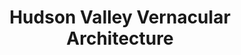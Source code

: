 ---
layout: repo
title: "Hudson Valley Vernacular Architecture"
id: 23491
permalink: repos/23491/
---